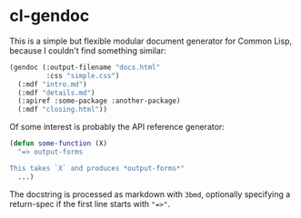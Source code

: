 # cl-gendoc

This is a simple but flexible modular document generator for Common
Lisp, because I couldn't find something similar:

```lisp
(gendoc (:output-filename "docs.html"
         :css "simple.css")
  (:mdf "intro.md")
  (:mdf "details.md")
  (:apiref :some-package :another-package)
  (:mdf "closing.html"))
```

Of some interest is probably the API reference generator:

```lisp
(defun some-function (X)
  "=> output-forms

This takes `X` and produces *output-forms*"
  ...)
```

The docstring is processed as markdown with `3bmd`, optionally
specifying a return-spec if the first line starts with `"=>"`.
